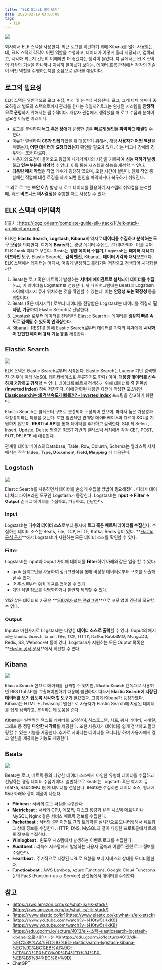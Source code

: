 ```yaml
---
title: "ELK Stack 훑어보기"
date: 2023-02-19 03:00:00
tags:
  - ELK
---
```


![](./elk-stack.svg)

회사에서 ELK 스택을 사용한다. 최근 로그를 확인하기 위해 Kibana를 많이 사용했는데, ELK 스택의 각각이 어떤 역할을 수행하고, 데이터가 어떻게 흘러 저장되고, 검색되고, 시각화 되는지 간단히 이해하면 더 좋겠다는 생각이 들었다. 이 글에서는 ELK 스택의 각각의 기술을 하나하나 자세히 알아보기 보다는, 데이터 흐름 관점에서 각각의 기술이 어떤 역할을 수행하는지를 중점으로 알아볼 예정이다.

## 로그의 필요성

ELK 스택은 일반적으로 로그 수집, 처리 및 분석에 사용된다. 로그, 그게 대체 얼마나 중요하길래 별도의 스택으로까지 관리를 한다는 것일까? 로그는 완성된 시스템을 **안정적으로 운영**하기 위해서는 필수적이다. 개발자 관점에서 생각했을 때 로그 수집과 분석이 필요한 이유는 아래이다.

- 로그를 분석하여 **버그 혹은 장애**가 발생한 경우 **빠르게 원인을 파악하고 해결**할 수 있다.
- 이슈가 발생하여 **CS가 인입**되었을 때 대응하기 위해서, 해당 **사용자가 어떤 액션**을 취했는지, **어떤 데이터가 요청되었는지** 확인할 필요가 있다. 이는 버그나 장애의 경우와는 조금 다르다.
- 사용자의 요청이 들어오고 응답이 나가기까지의 시간을 기록하여 **성능 저하가 발생하고 있는 부분을 파악**할 수 있다. 이를 통해 시스템의 성능을 개선할 수 있다.
- **대용량 배치 작업**은 작업 개수가 굉장히 많으며, 오랜 시간이 걸린다. 전체 작업 중 실패한 작업에 대한 로깅을 하게 되면 원인을 파악하거나 복구하기 쉬워진다.

그 외로 로그는 **보안 이슈** 발생 시 로그 데이터를 활용하여 시스템의 취약점을 분석할 때, 혹은 **비즈니스 의사결정**을 수행할 때도 사용할 수 있다.

## ELK 스택과 아키텍처

![출처 : https://logz.io/learn/complete-guide-elk-stack/](./elk-stack-architecture.png)

ELK는 **Elastic Search, Logstash, Kibana**의 약자로 **데이터를 수집하고 분석하는 도구 모음**을 의미한다. 여기에 **Beats**라는 경량 데이터 수집 도구가 추가되어, 이를 묶어 ELK Stack 이라고 부른다. Beats는 **경량 데이터 수집기**, Logstash는 **데이터 처리 파이프라인 도구**, Elastic Search는 **검색 엔진**, Kibana는 **데이터 시각화 대시보드**이다. ELK 스택에서 데이터는 어디서, 어떻게 발생하고 흘러가며 저장되고 검색되어 시각화될까?

1. Beats는 로그 혹은 메트릭이 발생하는 **서버에 에이전트로 설치**되어 **데이터를 수집**하고, 이 데이터를 Logstash로 전송한다. 위 다이어그램에는 Beats와 Logstash 사이에 메시지 큐가 위치하는 것을 확인할 수 있는데, 이는 **안정성 또는 확장성** 등을 위함이다.
2. Beats (혹은 메시지큐) 로부터 데이터를 전달받은 Logstash는 데이터를 적절히 **필터링, 가공**하여 Elastic Search로 전달한다.
3. Logstash 로부터 데이터를 전달받은 Elastic Search는 데이터를 **굉장히 빠른 속도로 검색될 수 있도록 인덱싱**한다.
4. Kibana는 REST를 통해 Elastic Search로부터 데이터를 가져와 유저에게 **시각화와 간편한 데이터 검색 기능 등을** 제공한다.

## Elastic Search

![](./elastic-search.png)

ELK 스택은 Elastic Search로부터 시작된다. Elastic Search는 Lucene 기반 검색엔진 (경우에 따라 NoSQL 데이터베이스로 분류하기도 한다) 이며, **대용량 데이터를 신속하게 저장하고 검색**할 수 있다. 데이터를 빠르게 검색하기 위해 데이터를 **역 인덱싱 (Inverted Index)** 하여 저장한다. 이에 관련된 내용은 이전에 작성한 포스팅인 **[Elasticsearch는 왜 검색속도가 빠를까? - Inverted Index](https://hudi.blog/elasticsearch-inverted-index/)** 포스팅을 참고하기 바란다.

Elastic Search는 클러스터 구조로 분산되어 구성되어 있으며, 따라서 높은 가용성과 확장성이라는 특징을 갖는다. 또한 일반적인 관계형 데이터베이스와 다르게 SQL을 지원하지 않으며, **RESTful API**를 통해 데이터를 추가하고 검색한다. SQL의 Select, Insert, Update, Delete 명령은 REST 기반의 엘라스틱 서치에서 각각 GET, POST, PUT, DELETE 에 대응된다.

관계형 데이터베이스의 Database, Table, Row, Column, Schema는 엘라스틱 서치에서는 각각 **Index, Type, Document, Field, Mapping** 에 대응된다.

## Logstash

![](./logstash.png)

Elastic Search를 사용하면서 데이터를 손쉽게 수집할 방법이 필요해졌다. 따라서 데이터 처리 파이프라인 도구인 Logstash가 등장한다. Logstash는 **Input → Filter → Output** 순서로 데이터를 수집하고, 가공하고, 전달한다.

### Input

Logstash는 **다수의 데이터 소스**로부터 동시에 **로그 혹은 메트릭 데이터를 수집**한다. 수집하는 데이터 소스는 Beats, File, TCP, HTTP, Kafka, Redis 등이 있다. **[Elastic 공식 문서](https://www.elastic.co/guide/en/logstash/current/input-plugins.html)**에서 Logstash가 지원하는 모든 데이터 소스를 확인할 수 있다.

### Filter

Logstash는 Input과 Ouput 사이에 데이터를 **Filter**하여 아래와 같은 일을 할 수 있다.

- grok 플러그인을 사용하여 정규표현식을 통해 비정형 데이터로부터 구조를 도출해낼 수 있다.
- IP 주소로부터 위치 좌표를 얻어올 수 있다.
- 개인 식별 정보를 익명화하거나 완전히 제외할 수 있다.

위와 같은 데이터의 가공은 **[200개가 넘는 플러그인](https://www.elastic.co/guide/en/logstash/current/filter-plugins.html)**으로 코딩 없이 간단히 적용할 수 있다.

### Output

Input과 마찬가지로 Logstash는 다양한 **데이터 소스로 출력**할 수 있다. Ouput의 예시로는 Elastic Search, Email, File, TCP, HTTP, Kafka, RabbitMQ, MongoDB, Redis, S3, Websocket 등이 있다. Logstash가 지원하는 모든 Ouptut 목록은 **[Elastic 공식 문서](https://www.elastic.co/guide/en/logstash/current/output-plugins.html)**에서 확인할 수 있다.

## Kibana

![](./kibana.png)

Elastic Search 만으로 데이터를 검색할 수 있지만, Elastic Search 단독으로 사용하면 RESTful API를 호출해야만하기 때문에 불편하다. 따라서 **Elastic Search에 저장된 데이터를 보기 쉽도록 시각화 할 도구**가 필요했다. 그렇게 Kibana가 등장하였다. Kibana는 HTML + Javascript 엔진으로 사용자가 Elastic Search에 저장된 데이터를 쉽게 검색하고, 분석하는데 도움을 준다.

Kibana는 일반적인 텍스트 데이터를 포함하여, 히스토그램, 차트, 위치 데이터, 시계열, 그래프 등 정말 **다양한 시각화**를 제공한다. 또한 사용자가 데이터를 쉽게 검색하고 필터링할 수 있는 기능을 제공한다. 추가로 키바나는 데이터를 모니터링 하며 사용자에게 경고 알림을 제공하는 기능도 제공한다.

## Beats

![](./beats.png)

Beats는 로그, 메트릭 등의 다양한 데이터 소스에서 다양한 유형의 데이터를 수집하고 전달하는 경량 데이터 수집기이다. 일반적으로 Beats는 Logstash 혹은 메시지 큐 (Kafka, RabbitMQ 등)에 데이터를 전달한다. Beats는 수집하는 데이터 소스, 형태에 따라 아래와 같이 제품이 나뉜다.

- **Filebeat** : 서버의 로그 파일을 수집한다.
- **Metricbeat** : 서버의 CPU, 메모리, 디스크 용량과 같은 시스템 메트릭이나 MySQL, Nginx 같은 서비스 메트릭 정보를 수집한다.
- **Packetbeat** : 서버와 클라이언트 간의 트래픽을 실시간으로 모니터링해서 네트워크 상태 정보를 수집한다. HTTP, DNS, MySQL과 같이 다양한 프로토콜에서 트래픽 정보를 수집한다.
- **Winlogbeat** : 윈도우 시스템에서 발생하는 이벤트 로그를 수집한다.
- **Auditbeat** : 리눅스 시스템에서 발생하는 사용자 접속과 이벤트 관련 로그 정보를 수집한다.
- **Heartbeat** : 주기적으로 지정된 URL로 요청을 보내 서비스의 상태를 모니터링한다.
- **Functionbeat** : AWS Lambda, Azure Functions, Google Cloud Functions 등의 FaaS (Function-as-a-Service) 플랫폼에서 데이터를 수집한다.

## 참고

- [https://aws.amazon.com/ko/what-is/elk-stack/](https://aws.amazon.com/ko/what-is/elk-stack/)
- [https://www.elastic.co/kr](https://www.elastic.co/kr/what-is/elk-stack)
- [https://www.youtube.com/watch?v=bH0tw5aKxK8](https://www.youtube.com/watch?v=bH0tw5aKxK8)
- [https://edu.goorm.io/lecture/4013/elk-스택-elasticsearch-logstash-kibana-으로-데이터-분석](https://edu.goorm.io/lecture/4013/elk-%EC%8A%A4%ED%83%9D-elasticsearch-logstash-kibana-%EC%9C%BC%EB%A1%9C-%EB%8D%B0%EC%9D%B4%ED%84%B0-%EB%B6%84%EC%84%9D)
- ChatGPT
